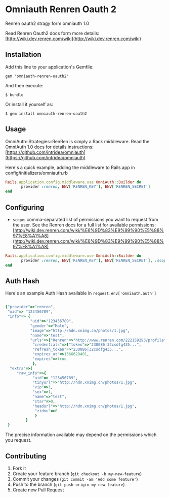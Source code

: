 # Omniauth Renren Oauth 2

Renren oauth2 stragy form omniauth 1.0

Read Renren Oauth2 docs form more details: [http://wiki.dev.renren.com/wiki](http://wiki.dev.renren.com/wiki)

## Installation

Add this line to your application's Gemfile:

    gem 'omniauth-renren-oauth2'

And then execute:

    $ bundle

Or install it yourself as:

    $ gem install omniauth-renren-oauth2

## Usage

OmniAuth::Strategies::RenRen is simply a Rack middleware. Read the OmniAuth 1.0 docs for details instructions: [https://github.com/intridea/omniauth](https://github.com/intridea/omniauth)

Here's a quick example, adding the middleware to Rails app in config/initializers/omniauth.rb


```ruby   
Rails.application.config.middleware.use OmniAuth::Builder do
       provider :renren, ENV['RENREN_KEY'], ENV['RENREN_SECRET']
end
```

## Configuring
* `scope`:  comma-separated list of permissions you want to request from the user. See the Renren docs for a full list for available permissions: [http://wiki.dev.renren.com/wiki/%E6%9D%83%E9%99%90%E5%88%97%E8%A1%A8](http://wiki.dev.renren.com/wiki/%E6%9D%83%E9%99%90%E5%88%97%E8%A1%A8)

```ruby   
Rails.application.config.middleware.use OmniAuth::Builder do
       provider :renren, ENV['RENREN_KEY'], ENV['RENREN_SECRET'], :scope => 'read_user_feed read_user_status publish_feed publish_share' 
end
```



## Auth Hash
Here's an example Auth Hash available in `request.env['omniauth.auth']`
  
```ruby

{"provider"=>"renren",
 "uid"=> "123456789", 
 "info"=> {
           "uid"=>"123456789", 
           "gender"=>"Male", 
           "image"=>"http://hdn.xnimg.cn/photos/1.jpg", 
           "name"=>"test", 
           "urls"=>{"Renren"=>"http://www.renren.com/222159293/profile"}},
            "credentials"=>{"token"=>"230086|32csdfg435...",
            "refresh_token"=>"230086|32csdfg435...", 
            "expires_at"=>1366628401, 
            "expires"=>true
            }, 
  "extra"=>{
     "raw_info"=>{
            "uid"=> "123456789", 
            "tinyurl"=>"http://hdn.xnimg.cn/photos/1.jpg", 
            "vip"=>1, 
            "sex"=>1, 
            "name"=>"test", 
            "star"=>0, 
            "headurl"=>"http://hdn.xnimg.cn/photos/1.jpg",
             "zidou"=>0
             }
         }
 }

```

The precise information available may depend on the permissions which you request.

## Contributing

1. Fork it
2. Create your feature branch (`git checkout -b my-new-feature`)
3. Commit your changes (`git commit -am 'Add some feature'`)
4. Push to the branch (`git push origin my-new-feature`)
5. Create new Pull Request
